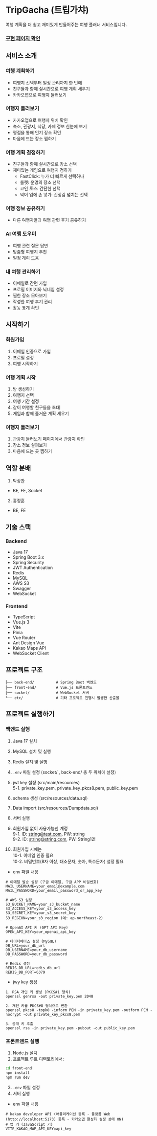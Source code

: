 # TripGacha (트립가챠)

여행 계획을 더 쉽고 재미있게 만들어주는 여행 플래너 서비스입니다.

### [구현 페이지 확인](https://trail-nail-193.notion.site/2000407f978780d2a7cfd5776cc8998f?pvs=4)

## 서비스 소개

### 여행 계획하기
- 여행지 선택부터 일정 관리까지 한 번에
- 친구들과 함께 실시간으로 여행 계획 세우기
- 카카오맵으로 여행지 둘러보기

### 여행지 둘러보기
- 카카오맵으로 여행지 위치 확인
- 숙소, 관광지, 식당, 카페 정보 한눈에 보기
- 평점을 통해 인기 장소 확인
- 마음에 드는 장소 찜하기

### 여행 계획 결정하기
- 친구들과 함께 실시간으로 장소 선택
- 재미있는 게임으로 여행지 정하기
  - FastClick: 누가 더 빠르게 선택하나
  - 룰렛: 운명의 장소 선택
  - 코인 토스: 간단한 선택
  - 악어 입에 손 넣기: 긴장감 넘치는 선택

### 여행 정보 공유하기
- 다른 여행자들과 여행 관련 후기 공유하기

### AI 여행 도우미
- 여행 관련 질문 답변
- 맞춤형 여행지 추천
- 일정 계획 도움

### 내 여행 관리하기
- 이메일로 간편 가입
- 프로필 이미지와 닉네임 설정
- 찜한 장소 모아보기
- 작성한 여행 후기 관리
- 활동 통계 확인

## 시작하기

### 회원가입
1. 이메일 인증으로 가입
2. 프로필 설정
3. 여행 시작하기

### 여행 계획 시작
1. 방 생성하기
1. 여행지 선택
2. 여행 기간 설정
3. 같이 여행할 친구들을 초대
4. 게임과 함께 즐거운 계획 세우기

### 여행지 둘러보기
1. 관광지 둘러보기 페이지에서 관광지 확인
2. 장소 정보 살펴보기
3. 마음에 드는 곳 찜하기

## 역할 분배
1. 박상찬
- BE, FE, Socket
2. 홍정훈
- BE, FE

## 기술 스택

### Backend
- Java 17
- Spring Boot 3.x
- Spring Security
- JWT Authentication
- Redis
- MySQL
- AWS S3
- Swagger
- WebSocket

### Frontend
- TypeScript
- Vue.js 3
- Vite
- Pinia
- Vue Router
- Ant Design Vue
- Kakao Maps API
- WebSocket Client

## 프로젝트 구조
```
├── back-end/          # Spring Boot 백엔드
├── front-end/         # Vue.js 프론트엔드
├── socket/            # WebSocket 서버
└── etc/               # 기타 프로젝트 진행시 발생한 산출물
```

## 프로젝트 실행하기

### 백엔드 실행
1. Java 17 설치
2. MySQL 설치 및 실행
3. Redis 설치 및 실행
4. `.env` 파일 설정 (socket/ , back-end/ 총 두 위치에 설정)
5. jwt key 설정 (src/main/resources)   
5-1. private_key.pem, private_key_pkcs8.pem, public_key.pem
6. schema 생성 (src/resources/data.sql)
7. Data import (src/resources/Dumpdata.sql)
8. 서버 실행    

9. 회원가입 없이 사용가능한 계정    
9-1. ID: string@test.com, PW: string    
9-2. ID: string@string.com, PW: String12!    
10. 회원가입 시에는      
10-1. 이메일 인증 필요    
10-2. 비밀번호(8자 이상, 대소문자, 숫자, 특수문자) 설정 필요    

- env 파일 내용
```
# 이메일 발송 설정 (구글 이메일, 구글 APP 비밀번호)
MAIL_USERNAME=your_email@example.com
MAIL_PASSWORD=your_email_password_or_app_key

# AWS S3 설정
S3_BUCKET_NAME=your_s3_bucket_name
S3_ACCESS_KEY=your_s3_access_key
S3_SECRET_KEY=your_s3_secret_key
S3_REGION=your_s3_region (예: ap-northeast-2)

# OpenAI API 키 (GPT API Key)
OPEN_API_KEY=your_openai_api_key

# 데이터베이스 설정 (MySQL)
DB_URL=your_db_url
DB_USERNAME=your_db_username
DB_PASSWORD=your_db_password

# Redis 설정
REDIS_DB_URL=redis_db_url
REDIS_DB_PORT=6379

```

- jwy key 생성
```
1. RSA 개인 키 생성 (PKCS#1 형식)
openssl genrsa -out private_key.pem 2048

2. 개인 키를 PKCS#8 형식으로 변환
openssl pkcs8 -topk8 -inform PEM -in private_key.pem -outform PEM -nocrypt -out private_key_pkcs8.pem

3. 공개 키 추출
openssl rsa -in private_key.pem -pubout -out public_key.pem
```


### 프론트엔드 실행
1. Node.js 설치
2. 프로젝트 루트 디렉토리에서:
```bash
cd front-end
npm install
npm run dev
```
3. `.env` 파일 설정
4. 서버 실행

- env 파일 내용
```
# kakao developer API (애플리케이션 등록 - 플랫폼 Web (http://localhost:5173) 등록 - 카카오맵 활성화 설정 상태 ON)
# 앱 키 (JavaScript 키)
VITE_KAKAO_MAP_API_KEY=api_key
```
